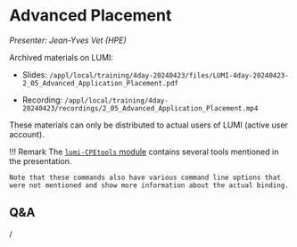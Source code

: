 # Advanced Placement

*Presenter: Jean-Yves Vet (HPE)*

<!--
Course materials will be provided during and after the course.
-->

<!--
Temporary location of materials (for the lifetime of the training project):

-   Slides: `/project/project_465001098/Slides/HPE/08_Advanced_Placement.pdf`
-->

Archived materials on LUMI:

-   Slides: `/appl/local/training/4day-20240423/files/LUMI-4day-20240423-2_05_Advanced_Application_Placement.pdf`

-   Recording: `/appl/local/training/4day-20240423/recordings/2_05_Advanced_Application_Placement.mp4`

These materials can only be distributed to actual users of LUMI (active user account).

!!! Remark
    The [`lumi-CPEtools` module](https://lumi-supercomputer.github.io/LUMI-EasyBuild-docs/l/lumi-CPEtools/) 
    contains several tools mentioned in the presentation.

    Note that these commands also have various command line options that
    were not mentioned and show more information about the actual binding.


## Q&A

/

